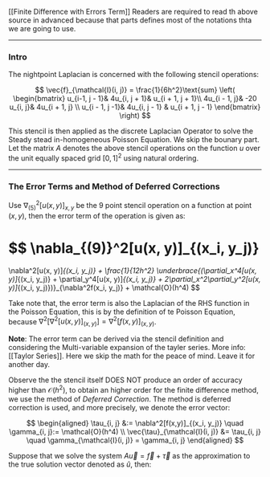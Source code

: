 [[Finite Difference with Errors Term]]
Readers are required to read th above source in advanced because that parts defines most of the notations thta we are going to use. 

---
### **Intro**

The nightpoint Laplacian is concerned with the following stencil operations: 

$$
\vec{f}_{\mathcal{I}(i, j)} = 
\frac{1}{6h^2}\text{sum}
\left(
    \begin{bmatrix}
        u_{i-1, j - 1}& 4u_{i, j + 1}& u_{i + 1, j + 1}\\
        4u_{i - 1, j}& -20 u_{i, j}& 4u_{i + 1, j} \\
        u_{i - 1, j -1}& 4u_{i, j - 1} & u_{i + 1, j - 1}
    \end{bmatrix}
\right)
$$

This stencil is then applied as the discrete Laplacian Operator to solve the Steady stead in-homogeneous Poisson Equation. We skip the bounary part. Let the matrix $A$ denotes the above stencil operations on the function $u$ over the unit equally spaced grid $[0, 1]^2$ using natural ordering. 

---
### **The Error Terms and Method of Deferred Corrections**

Use $\nabla^2_{(5)}[u(x, y)]_{x, y}$ be the 9 point stencil operation on a function at point $(x, y)$, then the error term of the operation is given as: 

$$
\nabla_{(9)}^2[u(x, y)]_{(x_i, y_j)}
= 
\nabla^2[u(x, y)]_{(x_i, y_j)} + 
\frac{1}{12h^2}
\underbrace{(\partial_x^4[u(x, y)]_{(x_i, y_j)} + \partial_y^4[u(x, y)]_{(x_i, y_j)} + 2\partial_x^2\partial_y^2[u(x, y)]_{(x_i, y_j)})}_{\nabla^2f(x_i, y_j)} + \mathcal{O}(h^4)
$$

Take note that, the error term is also the Laplacian of the RHS function in the Poisson Equation, this is by the definition of te Poisson Equation, because $\nabla^2[\nabla^2[u(x, y)]_{(x, y)}] = \nabla^2[f(x, y)]_{(x, y)}$. 

**Note**: The error term can be derived via the stencil definition and considering the Multi-variable expansion of the tayler series. More info: [[Taylor Series]]. Here we skip the math for the peace of mind. Leave it for another day. 

Observe the the stencil itself DOES NOT produce an order of accuracy higher than $\mathcal{O}(h^2)$, to obtain an higher order for the finite difference method, we use the method of *Deferred Correction*. The method is deferred correction is used, and more precisely, we denote the error vector: 

$$
\begin{aligned}
    \tau_{i, j} &:= \nabla^2[f(x,y)]_{(x_i, y_j)} \quad \gamma_{i, j}:= \mathcal{O}(h^4)
    \\
    \vec{\tau}_{\mathcal{I}(i, j)} &= \tau_{i, j} \quad \gamma_{\mathcal{I}(i, j)} = \gamma_{i, j}
\end{aligned}
$$

Suppose that we solve the system $A\vec{u} = \vec{f} + \vec{\tau}$ as the approximation to the true solution vector denoted as $\hat{u}$, then: 

